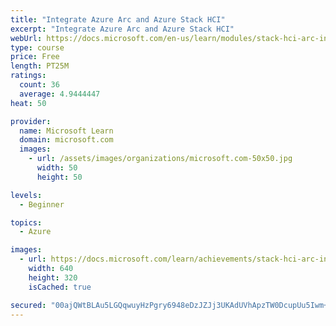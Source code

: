 ```yaml
---
title: "Integrate Azure Arc and Azure Stack HCI"
excerpt: "Integrate Azure Arc and Azure Stack HCI"
webUrl: https://docs.microsoft.com/en-us/learn/modules/stack-hci-arc-integration/
type: course
price: Free
length: PT25M
ratings:
  count: 36
  average: 4.9444447
heat: 50

provider:
  name: Microsoft Learn
  domain: microsoft.com
  images:
    - url: /assets/images/organizations/microsoft.com-50x50.jpg
      width: 50
      height: 50

levels:
  - Beginner

topics:
  - Azure

images:
  - url: https://docs.microsoft.com/learn/achievements/stack-hci-arc-integration-social.png
    width: 640
    height: 320
    isCached: true

secured: "00ajQWtBLAu5LGQqwuyHzPgry6948eDzJZJj3UKAdUVhApzTW0DcupUu5Iwm+OWp76VKOCEzj/Xp+o7glWtk5YEP2EcIK+sGrUFWGPsfkIeO3U/XJvcJ/8G+d/fAkn3CxRWpJ1/QJOcJdDzJ3UHtJbBwScAYgq9634+DoRaUyV2+goxpMV6zncQ/IcBvzIFnCwhWpvjQXNuFqoq9G1hmjGLSM+PeCN2vd80BpJfvCT55puzXg/SwVpsrGB7SCBfLet8dBz7RTFE/DDV5jm28CBjhtZril2/QLssgJhqKfNRBWVr9C6JWm8CH1mE8Nxnze2Diff0Er4N9thRC4XS3uOZUoThgLiEaWRNzcnKVkpU2cfYcqx6AzGRf3Ljn0wm3yntQcNSI7OBgxjkKc02PbeaJxhtHRKEKSIVW/mN9Z+s=;bohCzyCzMpzu5skSlg2wYQ=="
---
```


